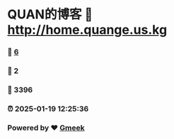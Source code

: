 # QUAN的博客 :link: http://home.quange.us.kg 
### :page_facing_up: [6](http://home.quange.us.kg/tag.html) 
### :speech_balloon: 2 
### :hibiscus: 3396 
### :alarm_clock: 2025-01-19 12:25:36 
### Powered by :heart: [Gmeek](https://github.com/Meekdai/Gmeek)
